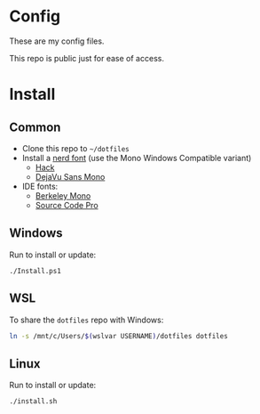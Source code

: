 # Config

These are my config files.

This repo is public just for ease of access.

# Install

## Common

 - Clone this repo to `~/dotfiles`
 - Install a [nerd font](https://www.nerdfonts.com/font-downloads) (use the Mono Windows Compatible variant)
   - [Hack](https://github.com/ryanoasis/nerd-fonts/releases/latest/download/Hack.zip)
   - [DejaVu Sans Mono](https://github.com/ryanoasis/nerd-fonts/releases/latest/download/DejaVuSansMono.zip)
 - IDE fonts:
   - [Berkeley Mono](https://berkeleygraphics.com/typefaces/berkeley-mono)
   - [Source Code Pro](https://github.com/adobe-fonts/source-code-pro/releases/latest)

## Windows

Run to install or update:

```pwsh
./Install.ps1
```

## WSL

To share the `dotfiles` repo with Windows:

```bash
ln -s /mnt/c/Users/$(wslvar USERNAME)/dotfiles dotfiles
```

## Linux

Run to install or update:

```bash
./install.sh
```
